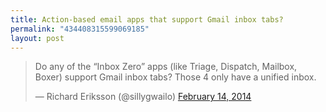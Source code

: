 ```yaml
---
title: Action-based email apps that support Gmail inbox tabs?
permalink: "434408315599069185"
layout: post
---
```


<blockquote class="twitter-tweet" lang="en"><p>Do any of the “Inbox Zero” apps (like Triage, Dispatch, Mailbox, Boxer) support Gmail inbox tabs? Those 4 only have a unified inbox.</p>&mdash; Richard Eriksson (@sillygwailo) <a href="https://twitter.com/sillygwailo/statuses/434408315599069185">February 14, 2014</a></blockquote>
<script async src="//platform.twitter.com/widgets.js" charset="utf-8"></script>